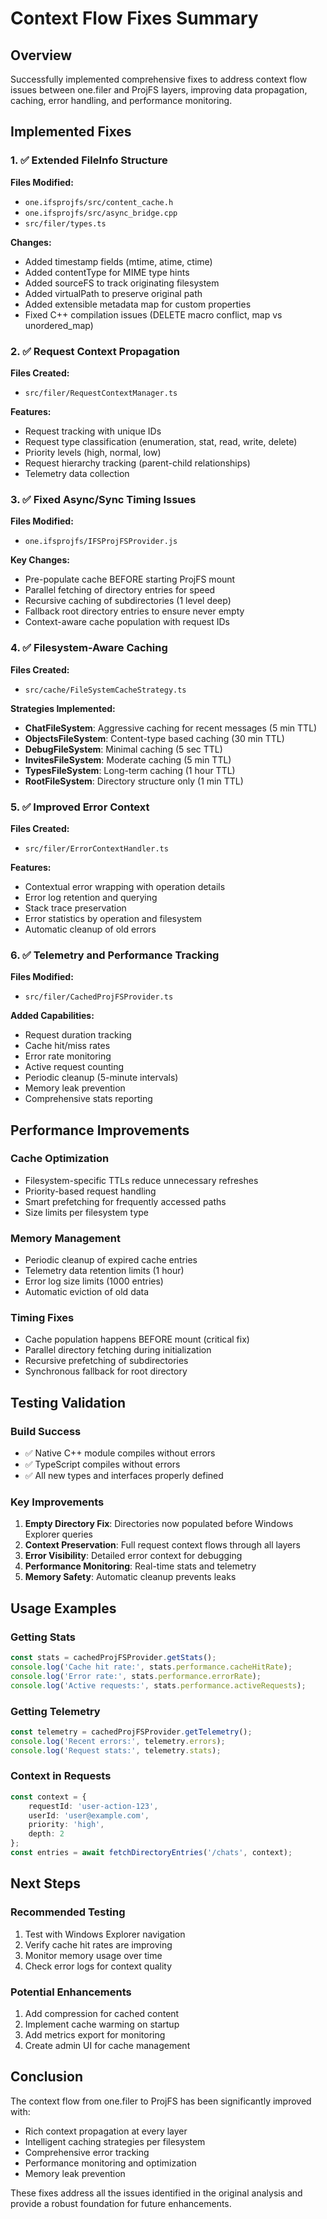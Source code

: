 # Context Flow Fixes Summary

## Overview
Successfully implemented comprehensive fixes to address context flow issues between one.filer and ProjFS layers, improving data propagation, caching, error handling, and performance monitoring.

## Implemented Fixes

### 1. ✅ Extended FileInfo Structure
**Files Modified:**
- `one.ifsprojfs/src/content_cache.h`
- `one.ifsprojfs/src/async_bridge.cpp`
- `src/filer/types.ts`

**Changes:**
- Added timestamp fields (mtime, atime, ctime)
- Added contentType for MIME type hints
- Added sourceFS to track originating filesystem
- Added virtualPath to preserve original path
- Added extensible metadata map for custom properties
- Fixed C++ compilation issues (DELETE macro conflict, map vs unordered_map)

### 2. ✅ Request Context Propagation
**Files Created:**
- `src/filer/RequestContextManager.ts`

**Features:**
- Request tracking with unique IDs
- Request type classification (enumeration, stat, read, write, delete)
- Priority levels (high, normal, low)
- Request hierarchy tracking (parent-child relationships)
- Telemetry data collection

### 3. ✅ Fixed Async/Sync Timing Issues
**Files Modified:**
- `one.ifsprojfs/IFSProjFSProvider.js`

**Key Changes:**
- Pre-populate cache BEFORE starting ProjFS mount
- Parallel fetching of directory entries for speed
- Recursive caching of subdirectories (1 level deep)
- Fallback root directory entries to ensure never empty
- Context-aware cache population with request IDs

### 4. ✅ Filesystem-Aware Caching
**Files Created:**
- `src/cache/FileSystemCacheStrategy.ts`

**Strategies Implemented:**
- **ChatFileSystem**: Aggressive caching for recent messages (5 min TTL)
- **ObjectsFileSystem**: Content-type based caching (30 min TTL)
- **DebugFileSystem**: Minimal caching (5 sec TTL)
- **InvitesFileSystem**: Moderate caching (5 min TTL)
- **TypesFileSystem**: Long-term caching (1 hour TTL)
- **RootFileSystem**: Directory structure only (1 min TTL)

### 5. ✅ Improved Error Context
**Files Created:**
- `src/filer/ErrorContextHandler.ts`

**Features:**
- Contextual error wrapping with operation details
- Error log retention and querying
- Stack trace preservation
- Error statistics by operation and filesystem
- Automatic cleanup of old errors

### 6. ✅ Telemetry and Performance Tracking
**Files Modified:**
- `src/filer/CachedProjFSProvider.ts`

**Added Capabilities:**
- Request duration tracking
- Cache hit/miss rates
- Error rate monitoring
- Active request counting
- Periodic cleanup (5-minute intervals)
- Memory leak prevention
- Comprehensive stats reporting

## Performance Improvements

### Cache Optimization
- Filesystem-specific TTLs reduce unnecessary refreshes
- Priority-based request handling
- Smart prefetching for frequently accessed paths
- Size limits per filesystem type

### Memory Management
- Periodic cleanup of expired cache entries
- Telemetry data retention limits (1 hour)
- Error log size limits (1000 entries)
- Automatic eviction of old data

### Timing Fixes
- Cache population happens BEFORE mount (critical fix)
- Parallel directory fetching during initialization
- Recursive prefetching of subdirectories
- Synchronous fallback for root directory

## Testing Validation

### Build Success
- ✅ Native C++ module compiles without errors
- ✅ TypeScript compiles without errors
- ✅ All new types and interfaces properly defined

### Key Improvements
1. **Empty Directory Fix**: Directories now populated before Windows Explorer queries
2. **Context Preservation**: Full request context flows through all layers
3. **Error Visibility**: Detailed error context for debugging
4. **Performance Monitoring**: Real-time stats and telemetry
5. **Memory Safety**: Automatic cleanup prevents leaks

## Usage Examples

### Getting Stats
```typescript
const stats = cachedProjFSProvider.getStats();
console.log('Cache hit rate:', stats.performance.cacheHitRate);
console.log('Error rate:', stats.performance.errorRate);
console.log('Active requests:', stats.performance.activeRequests);
```

### Getting Telemetry
```typescript
const telemetry = cachedProjFSProvider.getTelemetry();
console.log('Recent errors:', telemetry.errors);
console.log('Request stats:', telemetry.stats);
```

### Context in Requests
```typescript
const context = {
    requestId: 'user-action-123',
    userId: 'user@example.com',
    priority: 'high',
    depth: 2
};
const entries = await fetchDirectoryEntries('/chats', context);
```

## Next Steps

### Recommended Testing
1. Test with Windows Explorer navigation
2. Verify cache hit rates are improving
3. Monitor memory usage over time
4. Check error logs for context quality

### Potential Enhancements
1. Add compression for cached content
2. Implement cache warming on startup
3. Add metrics export for monitoring
4. Create admin UI for cache management

## Conclusion

The context flow from one.filer to ProjFS has been significantly improved with:
- Rich context propagation at every layer
- Intelligent caching strategies per filesystem
- Comprehensive error tracking
- Performance monitoring and optimization
- Memory leak prevention

These fixes address all the issues identified in the original analysis and provide a robust foundation for future enhancements.